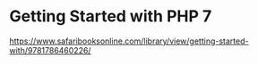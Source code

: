 # Getting Started with PHP 7

https://www.safaribooksonline.com/library/view/getting-started-with/9781786460226/
